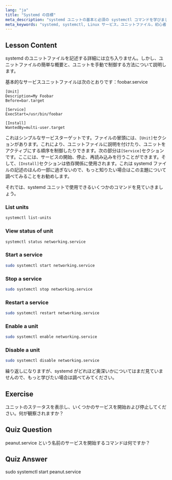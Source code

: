 ```yaml
---
lang: "ja"
title: "Systemd の目標"
meta_description: "systemd ユニットの基本と必須の systemctl コマンドを学びましょう。Linux でサービスを管理し、ステータスを表示し、ユニットを有効にする方法を理解します。あなたの旅を始めましょう！"
meta_keywords: "systemd, systemctl, Linux サービス，ユニットファイル，初心者，チュートリアル，ガイド，Linux コマンド"
---
```


## Lesson Content

systemd のユニットファイルを記述する詳細には立ち入りません。しかし、ユニットファイルの簡単な概要と、ユニットを手動で制御する方法について説明します。

基本的なサービスユニットファイルは次のとおりです：foobar.service

```
[Unit]
Description=My Foobar
Before=bar.target

[Service]
ExecStart=/usr/bin/foobar

[Install]
WantedBy=multi-user.target
```

これはシンプルなサービスターゲットです。ファイルの冒頭には、`[Unit]`セクションがあります。これにより、ユニットファイルに説明を付けたり、ユニットをアクティブにする順序を制御したりできます。次の部分は`[Service]`セクションです。ここには、サービスの開始、停止、再読み込みを行うことができます。そして、`[Install]`セクションは依存関係に使用されます。これは systemd ファイルの記述のほんの一部に過ぎないので、もっと知りたい場合はこの主題について調べてみることをお勧めします。

それでは、systemd ユニットで使用できるいくつかのコマンドを見ていきましょう。

### List units

```bash
systemctl list-units
```

### View status of unit

```bash
systemctl status networking.service
```

### Start a service

```bash
sudo systemctl start networking.service
```

### Stop a service

```bash
sudo systemctl stop networking.service
```

### Restart a service

```bash
sudo systemctl restart networking.service
```

### Enable a unit

```bash
sudo systemctl enable networking.service
```

### Disable a unit

```bash
sudo systemctl disable networking.service
```

繰り返しになりますが、systemd がどれほど奥深いかについてはまだ見ていませんので、もっと学びたい場合は調べてみてください。

## Exercise

ユニットのステータスを表示し、いくつかのサービスを開始および停止してください。何が観察されますか？

## Quiz Question

peanut.service という名前のサービスを開始するコマンドは何ですか？

## Quiz Answer

sudo systemctl start peanut.service
